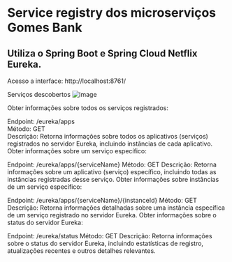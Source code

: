 # Service registry dos microserviços Gomes Bank

## Utiliza o Spring Boot e Spring Cloud Netflix Eureka.

Acesso a interface: http://localhost:8761/

Serviços descobertos
![image](https://github.com/guigomes91/bank-service-registry/assets/44264050/83e67559-a5a1-413a-8fcb-e1a9af962263)

Obter informações sobre todos os serviços registrados:

Endpoint: /eureka/apps  
Método: GET  
Descrição: Retorna informações sobre todos os aplicativos (serviços) registrados no servidor Eureka, incluindo instâncias de cada aplicativo.  
Obter informações sobre um serviço específico:  

Endpoint: /eureka/apps/{serviceName}
Método: GET
Descrição: Retorna informações sobre um aplicativo (serviço) específico, incluindo todas as instâncias registradas desse serviço.
Obter informações sobre instâncias de um serviço específico:

Endpoint: /eureka/apps/{serviceName}/{instanceId}
Método: GET
Descrição: Retorna informações detalhadas sobre uma instância específica de um serviço registrado no servidor Eureka.
Obter informações sobre o status do servidor Eureka:

Endpoint: /eureka/status
Método: GET
Descrição: Retorna informações sobre o status do servidor Eureka, incluindo estatísticas de registro, atualizações recentes e outros detalhes relevantes.
